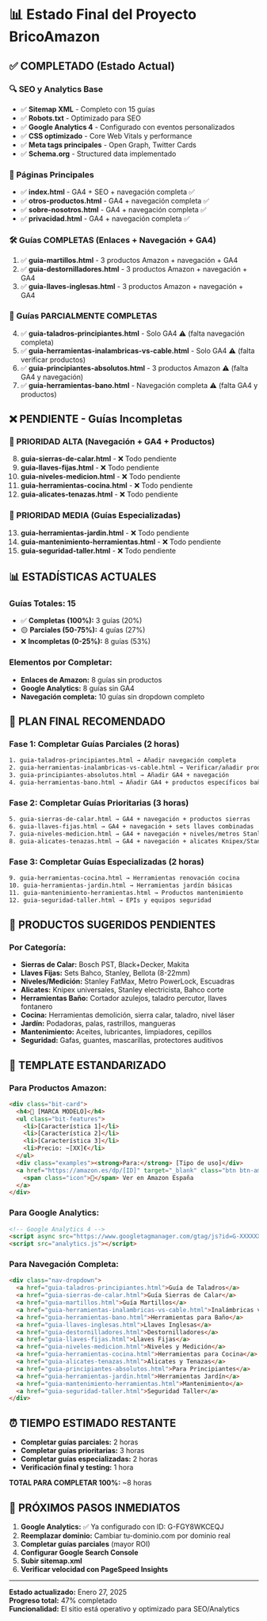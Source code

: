 # 📊 Estado Final del Proyecto BricoAmazon

## ✅ COMPLETADO (Estado Actual)

### 🔍 SEO y Analytics Base
- ✅ **Sitemap XML** - Completo con 15 guías
- ✅ **Robots.txt** - Optimizado para SEO
- ✅ **Google Analytics 4** - Configurado con eventos personalizados
- ✅ **CSS optimizado** - Core Web Vitals y performance
- ✅ **Meta tags principales** - Open Graph, Twitter Cards
- ✅ **Schema.org** - Structured data implementado

### 📄 Páginas Principales
- ✅ **index.html** - GA4 + SEO + navegación completa ✅
- ✅ **otros-productos.html** - GA4 + navegación completa ✅  
- ✅ **sobre-nosotros.html** - GA4 + navegación completa ✅
- ✅ **privacidad.html** - GA4 + navegación completa ✅

### 🛠️ Guías COMPLETAS (Enlaces + Navegación + GA4)
1. ✅ **guia-martillos.html** - 3 productos Amazon + navegación + GA4
2. ✅ **guia-destornilladores.html** - 3 productos Amazon + navegación + GA4  
3. ✅ **guia-llaves-inglesas.html** - 3 productos Amazon + navegación + GA4

### 🔧 Guías PARCIALMENTE COMPLETAS
4. ✅ **guia-taladros-principiantes.html** - Solo GA4 ⚠️ (falta navegación completa)
5. ✅ **guia-herramientas-inalambricas-vs-cable.html** - Solo GA4 ⚠️ (falta verificar productos)
6. ✅ **guia-principiantes-absolutos.html** - 3 productos Amazon ⚠️ (falta GA4 y navegación)
7. ✅ **guia-herramientas-bano.html** - Navegación completa ⚠️ (falta GA4 y productos)

## ❌ PENDIENTE - Guías Incompletas

### 🚨 PRIORIDAD ALTA (Navegación + GA4 + Productos)
8. **guia-sierras-de-calar.html** - ❌ Todo pendiente
9. **guia-llaves-fijas.html** - ❌ Todo pendiente
10. **guia-niveles-medicion.html** - ❌ Todo pendiente
11. **guia-herramientas-cocina.html** - ❌ Todo pendiente
12. **guia-alicates-tenazas.html** - ❌ Todo pendiente

### 🔧 PRIORIDAD MEDIA (Guías Especializadas)
13. **guia-herramientas-jardin.html** - ❌ Todo pendiente
14. **guia-mantenimiento-herramientas.html** - ❌ Todo pendiente  
15. **guia-seguridad-taller.html** - ❌ Todo pendiente

## 📊 ESTADÍSTICAS ACTUALES

### Guías Totales: 15
- ✅ **Completas (100%):** 3 guías (20%)
- 🟡 **Parciales (50-75%):** 4 guías (27%)  
- ❌ **Incompletas (0-25%):** 8 guías (53%)

### Elementos por Completar:
- **Enlaces de Amazon:** 8 guías sin productos
- **Google Analytics:** 8 guías sin GA4
- **Navegación completa:** 10 guías sin dropdown completo

## 🎯 PLAN FINAL RECOMENDADO

### Fase 1: Completar Guías Parciales (2 horas)
```bash
1. guia-taladros-principiantes.html → Añadir navegación completa
2. guia-herramientas-inalambricas-vs-cable.html → Verificar/añadir productos + navegación
3. guia-principiantes-absolutos.html → Añadir GA4 + navegación  
4. guia-herramientas-bano.html → Añadir GA4 + productos específicos baño
```

### Fase 2: Completar Guías Prioritarias (3 horas)
```bash
5. guia-sierras-de-calar.html → GA4 + navegación + productos sierras
6. guia-llaves-fijas.html → GA4 + navegación + sets llaves combinadas
7. guia-niveles-medicion.html → GA4 + navegación + niveles/metros Stanley
8. guia-alicates-tenazas.html → GA4 + navegación + alicates Knipex/Stanley
```

### Fase 3: Completar Guías Especializadas (2 horas)
```bash
9. guia-herramientas-cocina.html → Herramientas renovación cocina
10. guia-herramientas-jardin.html → Herramientas jardín básicas  
11. guia-mantenimiento-herramientas.html → Productos mantenimiento
12. guia-seguridad-taller.html → EPIs y equipos seguridad
```

## 🛒 PRODUCTOS SUGERIDOS PENDIENTES

### Por Categoría:
- **Sierras de Calar:** Bosch PST, Black+Decker, Makita
- **Llaves Fijas:** Sets Bahco, Stanley, Bellota (8-22mm)  
- **Niveles/Medición:** Stanley FatMax, Metro PowerLock, Escuadras
- **Alicates:** Knipex universales, Stanley electricista, Bahco corte
- **Herramientas Baño:** Cortador azulejos, taladro percutor, llaves fontanero
- **Cocina:** Herramientas demolición, sierra calar, taladro, nivel láser
- **Jardín:** Podadoras, palas, rastrillos, mangueras
- **Mantenimiento:** Aceites, lubricantes, limpiadores, cepillos
- **Seguridad:** Gafas, guantes, mascarillas, protectores auditivos

## 📝 TEMPLATE ESTANDARIZADO

### Para Productos Amazon:
```html
<div class="bit-card">
  <h4>🥇 [MARCA MODELO]</h4>
  <ul class="bit-features">
    <li>[Característica 1]</li>
    <li>[Característica 2]</li>
    <li>[Característica 3]</li>
    <li>Precio: ~[XX]€</li>
  </ul>
  <div class="examples"><strong>Para:</strong> [Tipo de uso]</div>
  <a href="https://amazon.es/dp/[ID]" target="_blank" class="btn btn-amazon" rel="nofollow">
    <span class="icon">🛒</span> Ver en Amazon España
  </a>
</div>
```

### Para Google Analytics:
```html
<!-- Google Analytics 4 -->
<script async src="https://www.googletagmanager.com/gtag/js?id=G-XXXXXXXXXX"></script>
<script src="analytics.js"></script>
```

### Para Navegación Completa:
```html
<div class="nav-dropdown">
  <a href="guia-taladros-principiantes.html">Guía de Taladros</a>
  <a href="guia-sierras-de-calar.html">Guía Sierras de Calar</a>
  <a href="guia-martillos.html">Guía Martillos</a>
  <a href="guia-herramientas-inalambricas-vs-cable.html">Inalámbricas vs Cable</a>
  <a href="guia-herramientas-bano.html">Herramientas para Baño</a>
  <a href="guia-llaves-inglesas.html">Llaves Inglesas</a>
  <a href="guia-destornilladores.html">Destornilladores</a>
  <a href="guia-llaves-fijas.html">Llaves Fijas</a>
  <a href="guia-niveles-medicion.html">Niveles y Medición</a>
  <a href="guia-herramientas-cocina.html">Herramientas para Cocina</a>
  <a href="guia-alicates-tenazas.html">Alicates y Tenazas</a>
  <a href="guia-principiantes-absolutos.html">Para Principiantes</a>
  <a href="guia-herramientas-jardin.html">Herramientas Jardín</a>
  <a href="guia-mantenimiento-herramientas.html">Mantenimiento</a>
  <a href="guia-seguridad-taller.html">Seguridad Taller</a>
</div>
```

## ⏰ TIEMPO ESTIMADO RESTANTE

- **Completar guías parciales:** 2 horas
- **Completar guías prioritarias:** 3 horas  
- **Completar guías especializadas:** 2 horas
- **Verificación final y testing:** 1 hora

**TOTAL PARA COMPLETAR 100%:** ~8 horas

## 🚀 PRÓXIMOS PASOS INMEDIATOS

1. **Google Analytics:** ✅ Ya configurado con ID: G-FGY8WKCEQJ
2. **Reemplazar dominio:** Cambiar tu-dominio.com por dominio real
3. **Completar guías parciales** (mayor ROI)
4. **Configurar Google Search Console**
5. **Subir sitemap.xml**
6. **Verificar velocidad con PageSpeed Insights**

---

**Estado actualizado:** Enero 27, 2025  
**Progreso total:** 47% completado  
**Funcionalidad:** El sitio está operativo y optimizado para SEO/Analytics 